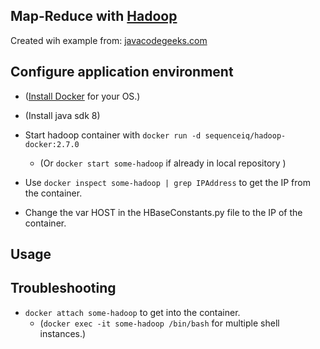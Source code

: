 ## Map-Reduce with [Hadoop](http://hadoop.apache.org/)

Created wih example from: [javacodegeeks.com](https://examples.javacodegeeks.com/enterprise-java/apache-hadoop/hadoop-hello-world-example/)

## Configure application environment

* ([Install Docker](https://docs.docker.com/engine/installation/) for your OS.)

* (Install java sdk 8)

* Start hadoop container with `docker run -d sequenceiq/hadoop-docker:2.7.0`
    * (Or `docker start some-hadoop` if already in local repository )

* Use `docker inspect some-hadoop | grep IPAddress` to get the IP from the container.

* Change the var HOST in the HBaseConstants.py file to the IP of the container.

## Usage



## Troubleshooting

* `docker attach some-hadoop` to get into the container. 
    * (`docker exec -it some-hadoop /bin/bash` for multiple shell instances.)